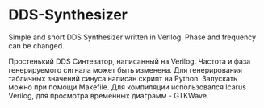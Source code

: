 # DDS-Synthesizer
Simple and short DDS Synthesizer written in Verilog. Phase and frequency can be changed.

Простенький DDS Синтезатор, написанный на Verilog. Частота и фаза генерируемого сигнала может быть изменена. Для генерирования табличных значений синуса написан скрипт на Python. Запускать можно при помощи Makefile. Для компиляции использовался Icarus Verilog, для просмотра временных диаграмм - GTKWave.

